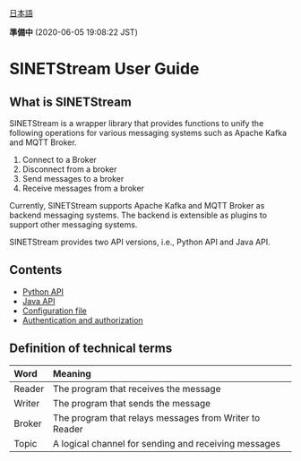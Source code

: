 <!--
Copyright (C) 2020 National Institute of Informatics

Licensed to the Apache Software Foundation (ASF) under one
or more contributor license agreements.  See the NOTICE file
distributed with this work for additional information
regarding copyright ownership.  The ASF licenses this file
to you under the Apache License, Version 2.0 (the
"License"); you may not use this file except in compliance
with the License.  You may obtain a copy of the License at

  http://www.apache.org/licenses/LICENSE-2.0

Unless required by applicable law or agreed to in writing,
software distributed under the License is distributed on an
"AS IS" BASIS, WITHOUT WARRANTIES OR CONDITIONS OF ANY
KIND, either express or implied.  See the License for the
specific language governing permissions and limitations
under the License.
-->

[日本語](index.md)

**準備中** (2020-06-05 19:08:22 JST)

# SINETStream User Guide

## What is SINETStream

SINETStream is a wrapper library that provides functions to unify the following operations for various messaging systems such as Apache Kafka and MQTT Broker.

1. Connect to a Broker
1. Disconnect from a broker
1. Send messages to a broker
1. Receive messages from a broker

Currently, SINETStream supports Apache Kafka and MQTT Broker as backend messaging systems.
The backend is extensible as plugins to support other messaging systems.

SINETStream provides two API versions, i.e., Python API and Java API.

## Contents

* [Python API](api-python.en.md)
* [Java API](api-java.en.md)
* [Configuration file](config.en.md)
* [Authentication and authorization](auth.en.md)

## Definition of technical terms

| Word | Meaning |
| :--- | :--- |
| Reader | The program that receives the message |
| Writer | The program that sends the message |
| Broker | The program that relays messages from Writer to Reader |
| Topic | A logical channel for sending and receiving messages |
